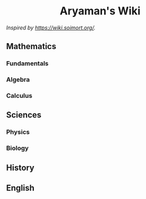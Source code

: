<center><h1><b>Aryaman's Wiki</b></h1></center>

*Inspired by <https://wiki.soimort.org/>.*

## Mathematics

### Fundamentals

### Algebra

### Calculus

## Sciences

### Physics

### Biology

## History

## English
